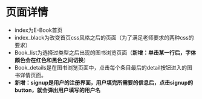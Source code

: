 # 页面详情

- index为E-Book首页
- index_black为改变首页css风格之后的页面（为了满足老师要求的两种css的要求）
- Book_list为选择过类型之后出现的图书浏览页面（**新增：单击某一行后，字体颜色会在红色和黑色之间切换**）
- Book_details是在图书浏览页面中，点击每个条目最后的detail按钮进入的图书详情页面。
- **新增：signup是用户的注册界面，用户填完所需要的信息后，点击signup的button，就会弹出用户填写的用户名**